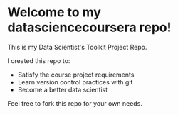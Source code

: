 Welcome to my datasciencecoursera repo!
===================

This is my Data Scientist's Toolkit Project Repo.

I created this repo to:

* Satisfy the course project requirements
* Learn version control practices with git
* Become a better data scientist

Feel free to fork this repo for your own needs.
